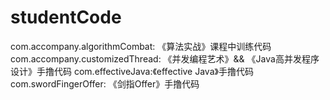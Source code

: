 # studentCode
com.accompany.algorithmCombat: 《算法实战》课程中训练代码
com.accompany.customizedThread: 《并发编程艺术》&& 《Java高并发程序设计》手撸代码
com.effectiveJava:《effective Java》手撸代码
com.swordFingerOffer: 《剑指Offer》手撸代码

